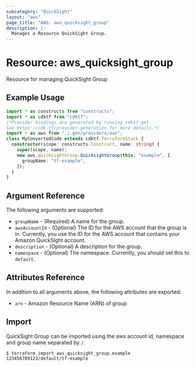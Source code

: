 ```yaml
---
subcategory: "QuickSight"
layout: "aws"
page_title: "AWS: aws_quicksight_group"
description: |-
  Manages a Resource QuickSight Group.
---
```


# Resource: aws_quicksight_group

Resource for managing QuickSight Group

## Example Usage

```typescript
import * as constructs from "constructs";
import * as cdktf from "cdktf";
/*Provider bindings are generated by running cdktf get.
See https://cdk.tf/provider-generation for more details.*/
import * as aws from "./.gen/providers/aws";
class MyConvertedCode extends cdktf.TerraformStack {
  constructor(scope: constructs.Construct, name: string) {
    super(scope, name);
    new aws.quicksightGroup.QuicksightGroup(this, "example", {
      groupName: "tf-example",
    });
  }
}

```

## Argument Reference

The following arguments are supported:

* `groupName` - (Required) A name for the group.
* `awsAccountId` - (Optional) The ID for the AWS account that the group is in. Currently, you use the ID for the AWS account that contains your Amazon QuickSight account.
* `description` - (Optional) A description for the group.
* `namespace` - (Optional) The namespace. Currently, you should set this to `default`.

## Attributes Reference

In addition to all arguments above, the following attributes are exported:

* `arn` - Amazon Resource Name (ARN) of group

## Import

QuickSight Group can be imported using the aws account id, namespace and group name separated by `/`.

```
$ terraform import aws_quicksight_group.example 123456789123/default/tf-example
```

<!-- cache-key: cdktf-0.17.0-pre.15 input-37aaa6f3e0c1e39e0484540c74d8beb6b9f6ecf075ceea609c4b3f3c636ecc15 -->